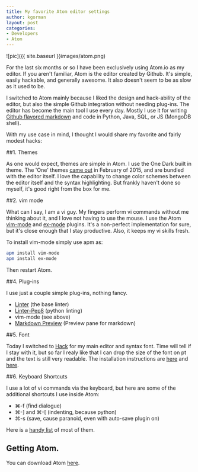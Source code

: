 ```yaml
---
title: My favorite Atom editor settings
author: kgorman
layout: post
categories:
- Developers
- Atom
---
```


![pic]({{ site.baseurl }}images/atom.png)

For the last six months or so I have been exclusively using Atom.io as my editor. If you aren't familiar, Atom is the editor created by Github. It's simple, easily hackable, and generally awesome. It also doesn't seem to be as slow as it used to be.

I switched to Atom mainly because I liked the design and hack-ability of the editor, but also the simple Github integration without needing plug-ins. The editor has become the main tool I use every day. Mostly I use it for writing [Github flavored markdown](https://help.github.com/articles/github-flavored-markdown/) and code in Python, Java, SQL, or JS (MongoDB shell).

With my use case in mind, I thought I would share my favorite and fairly modest hacks:

##1. Themes

As one would expect, themes are simple in Atom. I use the One Dark built in theme. The 'One' themes [came out](http://blog.atom.io/2015/02/18/one-themes.html) in February of 2015, and are bundled with the editor itself. I love the capability to change color schemes between the editor itself and the syntax highlighting. But frankly haven't done so myself, it's good right from the box for me.

##2. vim mode

What can I say, I am a vi guy. My fingers perform vi commands without me thinking about it, and I love not having to use the mouse. I use the Atom [vim-mode](https://github.com/atom/vim-mode) and [ex-mode](https://atom.io/packages/ex-mode) plugins. It's a non-perfect implementation for sure, but it's close enough that I stay productive. Also, it keeps my vi skills fresh.

To install vim-mode simply use apm as:

```bash
apm install vim-mode
apm install ex-mode
```

Then restart Atom.

##4. Plug-ins

I use just a couple simple plug-ins, nothing fancy.

- [Linter](https://atom.io/packages/linter) (the base linter)
- [Linter-Pep8](https://atom.io/packages/linter-pep8) (python linting)
- vim-mode (see above)
- [Markdown Preview](https://github.com/atom/markdown-preview) (Preview pane for markdown)

##5. Font

Today I switched to [Hack](https://github.com/chrissimpkins/Hack) for my main editor and syntax font. Time will tell if I stay with it, but so far I realy like that I can drop the size of the font on pt and the text is still very readable. The installation instructions are [here](https://github.com/chrissimpkins/Hack#desktop-usage) and [here](https://atom.io/docs/v0.186.0/customizing-atom).

##6. Keyboard Shortcuts

I use a lot of vi commands via the keyboard, but here are some of the additional shortcuts I use inside Atom:

- &#8984;-f  (find dialogue)
- &#8984;-] and &#8984;-[ (indenting, because python)
- &#8984;-s (save, cause paranoid, even with auto-save plugin on)

Here is a [handy list](http://d2wy8f7a9ursnm.cloudfront.net/atom-editor-cheat-sheet.pdf) of most of them.

## Getting Atom.

You can download Atom [here](https://atom.io/).
